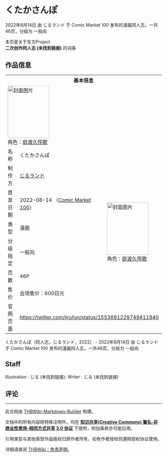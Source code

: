 # くたかさんぽ

<!-- source html: G:\repos\THBWiki-Markdown-Builder\THBWikiMarkdown\Temp\main\2\27\ns0%3A%E3%81%8F%E3%81%9F%E3%81%8B%E3%81%95%E3%82%93%E3%81%BD.html -->

2022年8月14日 由 じるランド 于 Comic Market 100 发布的漫画同人志，一共46页，分级为 一般向

本页是关于东方Project  
 **二次创作同人志 (未找到链接)** 的词条
## 作品信息

<table><tbody><tr><th colspan="3">基本信息</th></tr><tr><td class="cover-artwork-mobile" colspan="2"><a href="./文件-くたかさんぽ封面.jpg.md" class="image" title="封面图片"><img alt="封面图片" src="https://upload.thwiki.cc/thumb/b/bc/%E3%81%8F%E3%81%9F%E3%81%8B%E3%81%95%E3%82%93%E3%81%BD%E5%B0%81%E9%9D%A2.jpg/133px-%E3%81%8F%E3%81%9F%E3%81%8B%E3%81%95%E3%82%93%E3%81%BD%E5%B0%81%E9%9D%A2.jpg" decoding="async" loading="lazy" width="133" height="168" srcset="https://upload.thwiki.cc/thumb/b/bc/%E3%81%8F%E3%81%9F%E3%81%8B%E3%81%95%E3%82%93%E3%81%BD%E5%B0%81%E9%9D%A2.jpg/200px-%E3%81%8F%E3%81%9F%E3%81%8B%E3%81%95%E3%82%93%E3%81%BD%E5%B0%81%E9%9D%A2.jpg 1.5x, https://upload.thwiki.cc/thumb/b/bc/%E3%81%8F%E3%81%9F%E3%81%8B%E3%81%95%E3%82%93%E3%81%BD%E5%B0%81%E9%9D%A2.jpg/267px-%E3%81%8F%E3%81%9F%E3%81%8B%E3%81%95%E3%82%93%E3%81%BD%E5%B0%81%E9%9D%A2.jpg 2x" data-file-width="2000" data-file-height="2520"></a><div class="cover-char">角色：<a href="./庭渡久侘歌.md" title="庭渡久侘歌">庭渡久侘歌</a></div></td>
</tr><tr><td class="label">名称</td><td colspan="2"> くたかさんぽ </td></tr><tr><td class="label">制作方</td><td><a href="./じるランド.md" title="じるランド">じるランド</a></td><td class="cover-artwork" rowspan="6" style="min-width:168px;"><a href="./文件-くたかさんぽ封面.jpg.md" class="image" title="封面图片"><img alt="封面图片" src="https://upload.thwiki.cc/thumb/b/bc/%E3%81%8F%E3%81%9F%E3%81%8B%E3%81%95%E3%82%93%E3%81%BD%E5%B0%81%E9%9D%A2.jpg/133px-%E3%81%8F%E3%81%9F%E3%81%8B%E3%81%95%E3%82%93%E3%81%BD%E5%B0%81%E9%9D%A2.jpg" decoding="async" loading="lazy" width="133" height="168" srcset="https://upload.thwiki.cc/thumb/b/bc/%E3%81%8F%E3%81%9F%E3%81%8B%E3%81%95%E3%82%93%E3%81%BD%E5%B0%81%E9%9D%A2.jpg/200px-%E3%81%8F%E3%81%9F%E3%81%8B%E3%81%95%E3%82%93%E3%81%BD%E5%B0%81%E9%9D%A2.jpg 1.5x, https://upload.thwiki.cc/thumb/b/bc/%E3%81%8F%E3%81%9F%E3%81%8B%E3%81%95%E3%82%93%E3%81%BD%E5%B0%81%E9%9D%A2.jpg/267px-%E3%81%8F%E3%81%9F%E3%81%8B%E3%81%95%E3%82%93%E3%81%BD%E5%B0%81%E9%9D%A2.jpg 2x" data-file-width="2000" data-file-height="2520"></a><div class="cover-char">角色：<a href="./庭渡久侘歌.md" title="庭渡久侘歌">庭渡久侘歌</a></div></td>
</tr><tr><td class="label">首发日期</td><td>2022-08-14&#160;（<a href="/展会作品列表?e=Comic+Market%23100">Comic Market 100</a>）</td></tr><tr><td class="label">类型</td><td>漫画</td></tr><tr><td class="label">分级指定</td><td>一般向</td></tr><tr><td class="label">页数</td><td>46P</td></tr><tr><td class="label">售价</td><td>会场售价：600日元</td></tr>
<tr><td class="label">官网页面</td><td colspan="2"><a rel="nofollow" class="external free" href="https://twitter.com/jirufun/status/1553691229749411840">https://twitter.com/jirufun/status/1553691229749411840</a></td></tr></tbody></table>

くたかさんぽ（同人志，じるランド，2022） - 2022年8月14日 由 じるランド 于 Comic Market 100 发布的漫画同人志，一共46页，分级为 一般向
## Staff
Illustration
: じる (未找到链接); Writer&#160;: じる (未找到链接)

## 评论




---

此文档由 [THBWiki-Markdown-Builder](https://github.com/Delsin-Yu/THBWiki-Markdown-Builder) 构建。

文档中的所有内容除特殊注明外，均在 [**知识共享(Creative Commons) 署名-非商业性使用-相同方式共享 3.0 协议**](https://creativecommons.org/licenses/by-sa/3.0/deed.zh-hans) 下提供，附加条款亦可能应用。

引用类型与其他类型作品版权归原作者所有，如有作者授权则遵照授权协议使用。

详细请查阅 [THBWiki：免责声明](https://thbwiki.cc/THBWiki:%E5%85%8D%E8%B4%A3%E5%A3%B0%E6%98%8E)。

